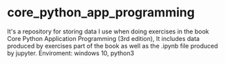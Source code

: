# core_python_app_programming

It's a repository for storing data I use when doing exercises in the book Core Python Application Programming (3rd edition), It includes data 
produced by exercises part of the book as well as the .ipynb file produced by jupyter.
Enviroment: windows 10, python3
